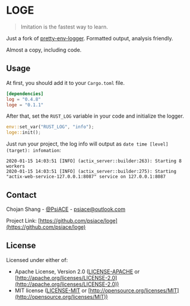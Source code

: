 # LOGE

> Imitation is the fastest way to learn.

Just a fork of [pretty-env-logger](https://github.com/seanmonstar/pretty-env-logger). Formatted output, analysis friendly.

Almost a copy, including code.

## Usage

At first, you should add it to your `Cargo.toml` file.

```toml
[dependencies]
log = "0.4.8"
loge = "0.1.1"
```

After that, set the `RUST_LOG` variable in your code and initialize the logger.

```rust
env::set_var("RUST_LOG", "info");
loge::init();
```

Just run your project, the log info will output as `date time [level] (target): infomation`:

```log
2020-01-15 14:03:51 [INFO] (actix_server::builder:263): Starting 8 workers
2020-01-15 14:03:51 [INFO] (actix_server::builder:275): Starting "actix-web-service-127.0.0.1:8087" service on 127.0.0.1:8087
```

## Contact

Chojan Shang - [@PsiACE](https://github.com/psiace) - <psiace@outlook.com>

Project Link: [https://github.com/psiace/loge](https://github.com/psiace/loge)

## License

Licensed under either of:

- Apache License, Version 2.0 ([LICENSE-APACHE](./LICENSE-APACHE) or [http://apache.org/licenses/LICENSE-2.0](http://apache.org/licenses/LICENSE-2.0))
- MIT license ([LICENSE-MIT](./LICENSE-MIT) or [http://opensource.org/licenses/MIT](http://opensource.org/licenses/MIT))
